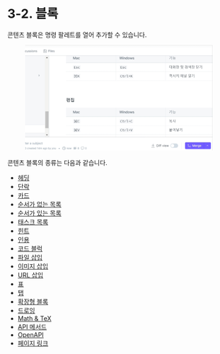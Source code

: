 # 3-2. 블록

콘텐츠 블록은 명령 팔레트를 열어 추가할 수 있습니다.

<figure><img src="../../.gitbook/assets/block.gif" alt=""><figcaption></figcaption></figure>

콘텐츠 블록의 종류는 다음과 같습니다.

* [헤딩](undefined.md)
* [단락](undefined-1.md)
* [카드](undefined-2.md)
* [순서가 없는 목록](undefined-4.md)
* [순서가 있는 목록](undefined-3.md)
* [태스크 목록](undefined-5.md)
* [힌트](undefined-6.md)
* [인용](undefined-7.md)
* [코드 블럭](undefined-8.md)
* [파일 삽입](undefined-9.md)
* [이미지 삽입](undefined-10.md)
* [URL 삽입](url.md)
* [표](undefined-11.md)
* [탭](undefined-12.md)
* [확장형 블록](undefined-13.md)
* [드로잉](undefined-14.md)
* [Math & TeX](math-and-tex.md)
* [API 메서드](api.md)
* [OpenAPI](openapi.md)
* [페이지 링크](undefined-15.md)

